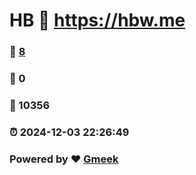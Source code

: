 # HB :link: https://hbw.me 
### :page_facing_up: [8](https://hbw.me/tag.html) 
### :speech_balloon: 0 
### :hibiscus: 10356 
### :alarm_clock: 2024-12-03 22:26:49 
### Powered by :heart: [Gmeek](https://github.com/Meekdai/Gmeek)

